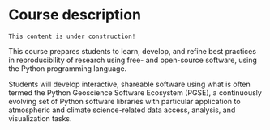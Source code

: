 # Course description

```{note}
This content is under construction!
```

This course prepares students to learn, develop, and refine best practices in reproducibility of research using free- and open-source software, using the Python programming language.

Students will develop interactive, shareable software using what is often termed the Python Geoscience Software Ecosystem (PGSE), a continuously evolving set of Python software libraries with particular application to atmospheric and climate science-related data access, analysis, and visualization tasks.
